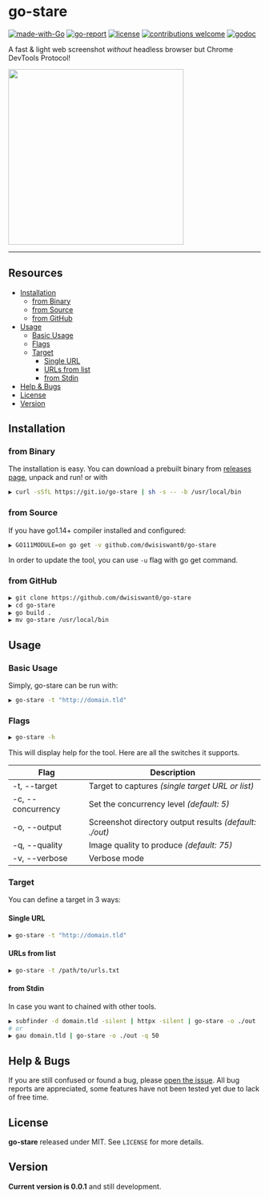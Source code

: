 # go-stare

[![made-with-Go](https://img.shields.io/badge/made%20with-Go-brightgreen.svg)](http://golang.org)
[![go-report](https://goreportcard.com/badge/github.com/dwisiswant0/go-stare?_=1)](https://goreportcard.com/report/github.com/dwisiswant0/go-stare)
[![license](https://img.shields.io/badge/license-MIT-_red.svg)](https://opensource.org/licenses/MIT)
[![contributions welcome](https://img.shields.io/badge/contributions-welcome-brightgreen.svg?style=flat)](https://github.com/dwisiswant0/go-stare/issues)
[![godoc](https://img.shields.io/badge/godoc-reference-brightgreen.svg)](https://godoc.org/github.com/dwisiswant0/go-stare)

A fast & light web screenshot _without_ headless browser but Chrome DevTools Protocol!

<img src="https://user-images.githubusercontent.com/25837540/94014291-86398780-fdd5-11ea-803d-4eb3ec64bd7b.png" height="350">

---

## Resources

- [Installation](#installation)
	- [from Binary](#from-binary)
	- [from Source](#from-source)
	- [from GitHub](#from-github)
- [Usage](#usage)
	- [Basic Usage](#basic-usage)
	- [Flags](#flags)
	- [Target](#target)
		- [Single URL](#single-url)
		- [URLs from list](#urls-from-list)
		- [from Stdin](#from-stdin)
- [Help & Bugs](#help--bugs)
- [License](#license)
- [Version](#version)

## Installation

### from Binary

The installation is easy. You can download a prebuilt binary from [releases page](https://github.com/dwisiswant0/go-stare/releases), unpack and run! or with

```bash
▶ curl -sSfL https://git.io/go-stare | sh -s -- -b /usr/local/bin
```

### from Source

If you have go1.14+ compiler installed and configured:

```bash
▶ GO111MODULE=on go get -v github.com/dwisiswant0/go-stare
```

In order to update the tool, you can use `-u` flag with go get command.

### from GitHub

```bash
▶ git clone https://github.com/dwisiswant0/go-stare
▶ cd go-stare
▶ go build .
▶ mv go-stare /usr/local/bin
```

## Usage

### Basic Usage

Simply, go-stare can be run with:

```bash
▶ go-stare -t "http://domain.tld"
```

### Flags

```bash
▶ go-stare -h
```

This will display help for the tool. Here are all the switches it supports.

| **Flag**          	| **Description**                                        	|
|-------------------	|--------------------------------------------------------	|
| -t, --target      	| Target to captures _(single target URL or list)_       	|
| -c, --concurrency 	| Set the concurrency level _(default: 5)_              	|
| -o, --output      	| Screenshot directory output results _(default: ./out)_ 	|
| -q, --quality     	| Image quality to produce _(default: 75)_               	|
| -v, --verbose     	| Verbose mode                                           	|

### Target

You can define a target in 3 ways:

#### Single URL

```bash
▶ go-stare -t "http://domain.tld"
```

#### URLs from list

```bash
▶ go-stare -t /path/to/urls.txt
```

#### from Stdin

In case you want to chained with other tools.

```bash
▶ subfinder -d domain.tld -silent | httpx -silent | go-stare -o ./out
# or
▶ gau domain.tld | go-stare -o ./out -q 50
```

## Help & Bugs

If you are still confused or found a bug, please [open the issue](https://github.com/dwisiswant0/go-stare/issues). All bug reports are appreciated, some features have not been tested yet due to lack of free time.

## License

**go-stare** released under MIT. See `LICENSE` for more details.

## Version

**Current version is 0.0.1** and still development.
